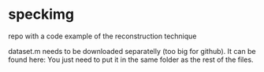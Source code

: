 # speckimg

repo with a code example of the reconstruction technique

dataset.m needs to be downloaded separatelly (too big for github). It can be found here:
You just need to put it in the same folder as the rest of the files.
